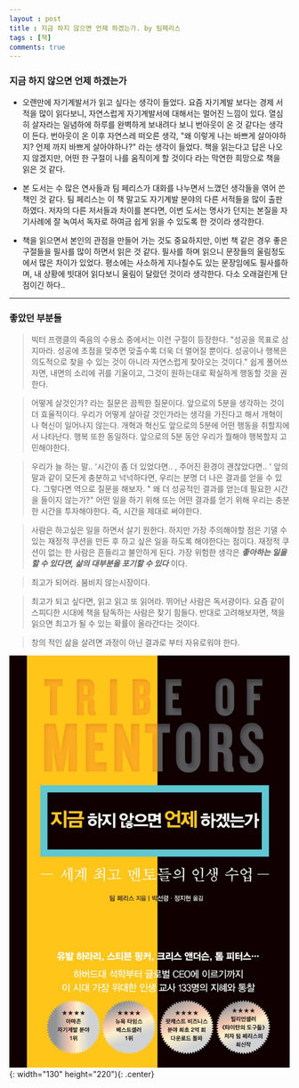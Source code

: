 ```yaml
---
layout : post
title : 지금 하지 않으면 언제 하겠는가. by 팀페리스
tags : [책]
comments: true
---
```

### 지금 하지 않으면 언제 하겠는가
- 오랜만에 자기계발서가 읽고 싶다는 생각이 들었다. 요즘 자기계발 보다는 경제 서적을 많이 읽다보니, 자연스럽게 자기계발서에 대해서는 멀어진 느낌이 있다. 열심히 살자라는 일념하에 하루를 완벽하게 보내려다 보니 번아웃이 온 것 같다는 생각이 든다. 번아웃이 온 이후 자연스레 떠오른 생각, "왜 이렇게 나는 바쁘게 살아야하지? 언제 까지 바쁘게 살아야하나?" 라는 생각이 들었다. 책을 읽는다고 답은 나오지 않겠지만, 어떤 한 구절이 나를 움직이게 할 것이다 라는 막연한 희망으로 책을 읽은 것 같다.

- 본 도서는 수 많은 연사들과 팀 페리스가 대화를 나누면서 느꼈던 생각들을 엮어 쓴 책인 것 같다. 팀 페리스는 이 책 말고도 자기계발 분야의 다른 서적들을 많이 출판하였다. 저자의 다른 저서들과 차이를 본다면, 이번 도서는 명사가 던지는 본질을 자기사례에 잘 녹여서 독자로 하여금 쉽게 읽을 수 있도록 한 것이라 생각한다.

- 책을 읽으면서 본인의 관점을 만들어 가는 것도 중요하지만, 이번 책 같은 경우 좋은 구절들을 필사를 많이 하면서 읽은 것 같다. 필사를 하며 읽으니 문장들의 울림정도에서 많은 차이가 있었다. 평소에는 사소하게 지나칠수도 있는 문장임에도 필사를하며, 내 상황에 빗대어 읽다보니 울림이 달랐던 것이라 생각한다. 다소 오래걸린게 단점이긴 하다..

---

### 좋았던 부분들 

> 빅터 프랭클의 죽음의 수용소 중에서는 이런 구절이 등장한다. "성공을 목표로 삼지마라. 성공에 초점을 맞추면 맞출수록 더욱 더 멀어질 뿐이다. 성공이나 행복은 의도적으로 찾을 수 있는 것이 아니라 자연스럽게 찾아오는 것이다." 쉽게 풀어쓰자면, 내면의 소리에 귀를 기울이고, 그것이 원하는대로 확실하게 행동할 것을 권한다.

>  어떻게 살것인가? 라는 질문은 끔찍한 질문이다. 앞으로의 5분을 생각하는 것이 더 효율적이다. 우리가 어떻게 살아갈 것인가라는 생각을 가진다고 해서 개혁이나 혁신이 일어나지 않는다. 개혁과 혁신도 앞으로의 5분에 어떤 행동을 취할지에서 나타난다. 행복 또한 동일하다. 앞으로의 5분 동안 우리가 뭘해야 행복할지 고민해야한다.

> 우리가 늘 하는 말.. '시간이 좀 더 있었다면.. , 주어진 환경이 괜찮았다면.. ' 앞의 말과 같이 모든게 충분하고 넉넉하다면, 우리는 분명 더 나은 결과를 얻을 수 있다. 그렇다면 역으로 질문을 해보자. " 왜 더 성공적인 결과를 얻는데 필요한 시간을 들이지 않는가?"  어떤 일을 하기 위해 또는 어떤 결과를 얻기 위해 우리는 충분한 시간을 투자해야한다. 즉, 시간을 제대로 써야한다.

> 사람은 하고싶은 일을 하면서 살기 원한다. 하지만 가장 주의해야할 점은 기댈 수 있는 재정적 쿠션을 만든 후 하고 싶은 일을 하도록 해야한다는 점이다. 재정적 쿠션이 없는 한 사람은 흔들리고 불안하게 된다. 가장 위험한 생각은  ***좋아하는 일을 할 수 있다면, 삶의 대부분을 포기할 수 있다***  이다. 

> 최고가 되어라. 붐비지 않는시장이다.

> 최고가 되고 싶다면, 읽고 읽고 또 읽어라. 뛰어난 사람은 독서광이다. 요즘 같이 스피디한 시대에 책을 탐독하는 사람은 찾기 힘들다. 반대로 고려해보자면, 책을 읽으면 최고가 될 수 있는 확률이 올라간다는 것이다.

> 창의 적인 삶을 살려면 과정이 아닌 결과로 부터 자유로워야 한다.

![지금하지 않으면 언제 하겠는가](../images/book-4.jpg){: width="130" height="220"){: .center}
